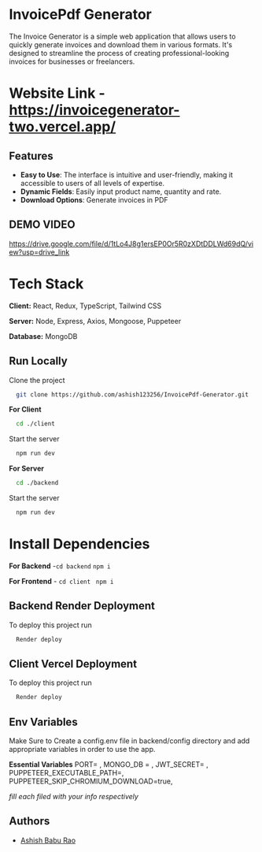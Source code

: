 
# InvoicePdf Generator 

The Invoice Generator is a simple web application that allows users to quickly generate invoices and download them in various formats. It's designed to streamline the process of creating professional-looking invoices for businesses or freelancers.

# Website Link - https://invoicegenerator-two.vercel.app/


## Features

- **Easy to Use**: The interface is intuitive and user-friendly, making it accessible to users of all levels of expertise.
- **Dynamic Fields**: Easily input product name, quantity and rate.
- **Download Options**: Generate invoices in PDF

## DEMO VIDEO
https://drive.google.com/file/d/1tLo4J8g1ersEP0Or5R0zXDtDDLWd69dQ/view?usp=drive_link

# Tech Stack

**Client:** React, Redux, TypeScript, Tailwind CSS

**Server:** Node, Express, Axios, Mongoose, Puppeteer

**Database:** MongoDB


## Run Locally

Clone the project

```bash
  git clone https://github.com/ashish123256/InvoicePdf-Generator.git
```

**For Client**
```bash
  cd ./client
```
Start the server

```bash
  npm run dev
```
**For Server**
```bash
  cd ./backend
```
Start the server

```bash
  npm run dev
```


# Install Dependencies

**For Backend** -`cd backend` `npm i`

**For Frontend** - `cd client` ` npm i`


## Backend Render Deployment

To deploy this project run

```bash
  Render deploy
```

## Client Vercel Deployment

To deploy this project run

```bash
  Render deploy
```

## Env Variables

Make Sure to Create a config.env file in backend/config directory and add appropriate variables in order to use the app.

**Essential Variables**
PORT=
,
MONGO_DB =
,
JWT_SECRET=
,
PUPPETEER_EXECUTABLE_PATH=,
PUPPETEER_SKIP_CHROMIUM_DOWNLOAD=true,



_fill each filed with your info respectively_



## Authors

- [Ashish Babu Rao](https://github.com/ashish123256)


